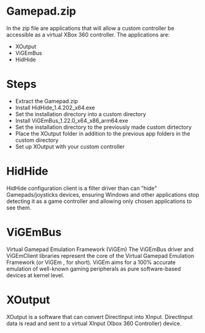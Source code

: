 # Gamepad.zip

In the zip file are applications that will allow a custom controller be accessible as a virtual XBox 360 controller.
The applications are:
- XOutput
- ViGEmBus
- HidHide

# Steps

- Extract the Gamepad.zip 
- Install HidHide_1.4.202_x64.exe
- Set the installation directory into a custom directory 
- Install ViGEmBus_1.22.0_x64_x86_arm64.exe
- Set the installation directory to the previously made custom dirtectory
- Place the XOutput folder in addition to the previous app folders in the custom directory
- Set up XOutput with your custom controller
  
# HidHide

HidHide configuration client is a filter driver than can "hide" Gamepads/joysticks devices, ensuring Windows and other applications stop detecting it as a game controller and allowing only chosen applications to see them.

# ViGEmBus
Virtual Gamepad Emulation Framework (ViGEm) The ViGEmBus driver and ViGEmClient libraries represent the core of the Virtual Gamepad Emulation Framework (or ViGEm , for short). ViGEm aims for a 100% accurate emulation of well-known gaming peripherals as pure software-based devices at kernel level.

# XOutput
XOutput is a software that can convert DirectInput into XInput. DirectInput data is read and sent to a virtual XInput (Xbox 360 Controller) device.

